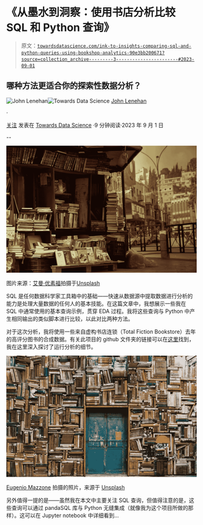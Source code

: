 # 《从墨水到洞察：使用书店分析比较 SQL 和 Python 查询》

> 原文：[`towardsdatascience.com/ink-to-insights-comparing-sql-and-python-queries-using-bookshop-analytics-90e3bb200671?source=collection_archive---------3-----------------------#2023-09-01`](https://towardsdatascience.com/ink-to-insights-comparing-sql-and-python-queries-using-bookshop-analytics-90e3bb200671?source=collection_archive---------3-----------------------#2023-09-01)

## 哪种方法更适合你的探索性数据分析？

[](https://medium.com/@john_lenehan?source=post_page-----90e3bb200671--------------------------------)![John Lenehan](https://medium.com/@john_lenehan?source=post_page-----90e3bb200671--------------------------------)[](https://towardsdatascience.com/?source=post_page-----90e3bb200671--------------------------------)![Towards Data Science](https://towardsdatascience.com/?source=post_page-----90e3bb200671--------------------------------) [John Lenehan](https://medium.com/@john_lenehan?source=post_page-----90e3bb200671--------------------------------)

·

[关注](https://medium.com/m/signin?actionUrl=https%3A%2F%2Fmedium.com%2F_%2Fsubscribe%2Fuser%2F2eb00da71bb6&operation=register&redirect=https%3A%2F%2Ftowardsdatascience.com%2Fink-to-insights-comparing-sql-and-python-queries-using-bookshop-analytics-90e3bb200671&user=John+Lenehan&userId=2eb00da71bb6&source=post_page-2eb00da71bb6----90e3bb200671---------------------post_header-----------) 发表在 [Towards Data Science](https://towardsdatascience.com/?source=post_page-----90e3bb200671--------------------------------) ·9 分钟阅读·2023 年 9 月 1 日

--

[](https://medium.com/m/signin?actionUrl=https%3A%2F%2Fmedium.com%2F_%2Fbookmark%2Fp%2F90e3bb200671&operation=register&redirect=https%3A%2F%2Ftowardsdatascience.com%2Fink-to-insights-comparing-sql-and-python-queries-using-bookshop-analytics-90e3bb200671&source=-----90e3bb200671---------------------bookmark_footer-----------)![](img/c7141249ee90ee12403abfe5fb98a1d2.png)

图片来源：[艾曼·优素福](https://unsplash.com/@ayman_yusuf97?utm_source=medium&utm_medium=referral)拍摄于[Unsplash](https://unsplash.com/?utm_source=medium&utm_medium=referral)

SQL 是任何数据科学家工具箱中的基础——快速从数据源中提取数据进行分析的能力是处理大量数据的任何人的基本技能。在这篇文章中，我想展示一些我在 SQL 中通常使用的基本查询示例，贯穿 EDA 过程。我将这些查询与 Python 中产生相同输出的类似脚本进行比较，以此对比两种方法。

对于这次分析，我将使用一些来自虚构书店连锁（Total Fiction Bookstore）去年的高评分图书的合成数据。有关此项目的 github 文件夹的链接可以在[这里](https://github.com/jlenehan/Bookshop_EDA)找到，我在这里深入探讨了运行分析的细节。

![](img/d202ae38130a05412bd27ed575c3a2cb.png)

[Eugenio Mazzone](https://unsplash.com/@eugi1492?utm_source=medium&utm_medium=referral) 拍摄的照片，来源于 [Unsplash](https://unsplash.com/?utm_source=medium&utm_medium=referral)

另外值得一提的是——虽然我在本文中主要关注 SQL 查询，但值得注意的是，这些查询可以通过 pandaSQL 库与 Python 无缝集成（就像我为这个项目所做的那样）。这可以在 Jupyter notebook 中详细看到…

